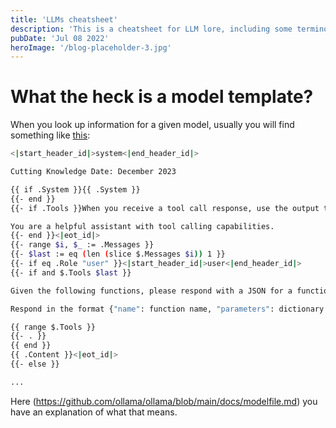 ```yaml
---
title: 'LLMs cheatsheet'
description: 'This is a cheatsheet for LLM lore, including some terminology and information about LLMs'
pubDate: 'Jul 08 2022'
heroImage: '/blog-placeholder-3.jpg'
---
```


# What the heck is a model template?

When you look up information for a given model, usually you will find something like [this](https://ollama.com/library/llama3.2/blobs/966de95ca8a6):

```bash
<|start_header_id|>system<|end_header_id|>

Cutting Knowledge Date: December 2023

{{ if .System }}{{ .System }}
{{- end }}
{{- if .Tools }}When you receive a tool call response, use the output to format an answer to the orginal user question.

You are a helpful assistant with tool calling capabilities.
{{- end }}<|eot_id|>
{{- range $i, $_ := .Messages }}
{{- $last := eq (len (slice $.Messages $i)) 1 }}
{{- if eq .Role "user" }}<|start_header_id|>user<|end_header_id|>
{{- if and $.Tools $last }}

Given the following functions, please respond with a JSON for a function call with its proper arguments that best answers the given prompt.

Respond in the format {"name": function name, "parameters": dictionary of argument name and its value}. Do not use variables.

{{ range $.Tools }}
{{- . }}
{{ end }}
{{ .Content }}<|eot_id|>
{{- else }}

...
```

Here (https://github.com/ollama/ollama/blob/main/docs/modelfile.md) you have an explanation of what that means.